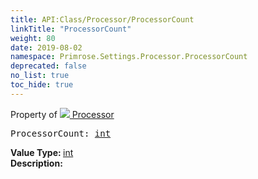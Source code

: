 ```yaml
---
title: API:Class/Processor/ProcessorCount
linkTitle: "ProcessorCount"
weight: 80
date: 2019-08-02
namespace: Primrose.Settings.Processor.ProcessorCount
deprecated: false
no_list: true
toc_hide: true
---
```

Property of <a href="/docs/api-reference/Class/Processor"><img src="/icons/silk/default.png"/>&nbsp;Processor</a>
<pre class="method-declaration">
ProcessorCount: <a class="type" href="/docs/api-reference/System/Primitives#int32">int</a></pre>
<b>Value Type: </b>
<a class="type" href="/docs/api-reference/System/Primitives#int32">int</a>
<br/>
<b>Description: </b>